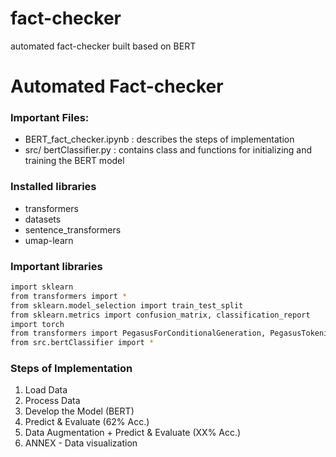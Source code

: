 # fact-checker
automated fact-checker built based on BERT



# Automated Fact-checker

### Important Files:
* BERT_fact_checker.ipynb : describes the steps of implementation
* src/ bertClassifier.py : contains class and functions for initializing and training the BERT model


### Installed libraries
* transformers 
* datasets 
* sentence_transformers 
* umap-learn


### Important libraries
```bash
import sklearn
from transformers import *
from sklearn.model_selection import train_test_split
from sklearn.metrics import confusion_matrix, classification_report
import torch
from transformers import PegasusForConditionalGeneration, PegasusTokenizer
from src.bertClassifier import *
```

### Steps of Implementation
1.   Load Data
2.   Process Data
3.   Develop the Model (BERT)
4.   Predict & Evaluate (62% Acc.)
5.   Data Augmentation + Predict & Evaluate (XX% Acc.)
6.   ANNEX - Data visualization
